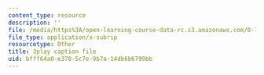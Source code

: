 ```yaml
---
content_type: resource
description: ''
file: /media/https%3A/open-learning-course-data-rc.s3.amazonaws.com/8-701-introduction-to-nuclear-and-particle-physics-fall-2020/bfff64a0e3785c7e9b7a14db6b6799bb_bwhcUuZqqK4.vtt
file_type: application/x-subrip
resourcetype: Other
title: 3play caption file
uid: bfff64a0-e378-5c7e-9b7a-14db6b6799bb
---
```

